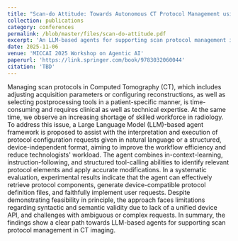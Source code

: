 ```yaml
---
title: "Scan-do Attitude: Towards Autonomous CT Protocol Management using a Large Language Model Agent"
collection: publications
category: conferences
permalink: /blob/master/files/scan-do-attitude.pdf
excerpt: 'An LLM-based agents for supporting scan protocol management in CT imaging.'
date: 2025-11-06
venue: 'MICCAI 2025 Workshop on Agentic AI'
paperurl: 'https://link.springer.com/book/9783032060044'
citation: 'TBD'
---
```

Managing scan protocols in Computed Tomography (CT), which includes adjusting acquisition parameters or configuring reconstructions, as well as selecting postprocessing tools in a patient-specific manner, is time-consuming and requires clinical as well as technical expertise. At the same time, we observe an increasing shortage of skilled workforce in radiology. To address this issue, a Large Language Model (LLM)-based agent framework is proposed to assist with the interpretation and execution of protocol configuration requests given in natural language or a structured, device-independent format, aiming to improve the workflow efficiency and reduce technologists' workload. The agent combines in-context-learning, instruction-following, and structured tool-calling abilities to identify relevant protocol elements and apply accurate modifications. In a systematic evaluation, experimental results indicate that the agent can effectively retrieve protocol components, generate device-compatible protocol definition files, and faithfully implement user requests. 
Despite demonstrating feasibility in principle, the approach faces limitations regarding syntactic and semantic validity due to lack of a unified device API, and challenges with ambiguous or complex requests. 
In summary, the findings show a clear path towards LLM-based agents for supporting scan protocol management in CT imaging. 
